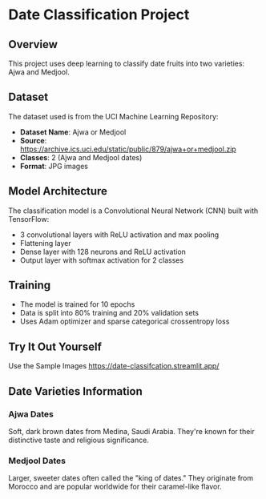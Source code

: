 # Date Classification Project

## Overview
This project uses deep learning to classify date fruits into two varieties: Ajwa and Medjool.

## Dataset
The dataset used is from the UCI Machine Learning Repository:
- **Dataset Name**: Ajwa or Medjool
- **Source**: https://archive.ics.uci.edu/static/public/879/ajwa+or+medjool.zip
- **Classes**: 2 (Ajwa and Medjool dates)
- **Format**: JPG images

## Model Architecture
The classification model is a Convolutional Neural Network (CNN) built with TensorFlow:
- 3 convolutional layers with ReLU activation and max pooling
- Flattening layer
- Dense layer with 128 neurons and ReLU activation
- Output layer with softmax activation for 2 classes

## Training
- The model is trained for 10 epochs
- Data is split into 80% training and 20% validation sets
- Uses Adam optimizer and sparse categorical crossentropy loss

## Try It Out Yourself
Use the Sample Images
https://date-classifcation.streamlit.app/

## Date Varieties Information

### Ajwa Dates
Soft, dark brown dates from Medina, Saudi Arabia. They're known for their distinctive taste and religious significance.

### Medjool Dates
Larger, sweeter dates often called the "king of dates." They originate from Morocco and are popular worldwide for their caramel-like flavor.

